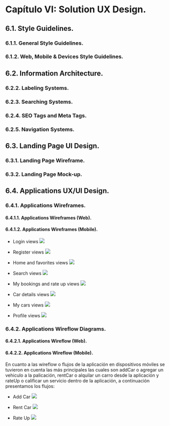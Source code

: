 # Capítulo VI: Solution UX Design.
## 6.1. Style Guidelines.
### 6.1.1. General Style Guidelines.
### 6.1.2. Web, Mobile & Devices Style Guidelines.
## 6.2. Information Architecture.
### 6.2.2. Labeling Systems.
### 6.2.3. Searching Systems.
### 6.2.4. SEO Tags and Meta Tags.
### 6.2.5. Navigation Systems.
## 6.3. Landing Page UI Design.
### 6.3.1. Landing Page Wireframe.
### 6.3.2. Landing Page Mock-up.
## 6.4. Applications UX/UI Design.
### 6.4.1. Applications Wireframes.
#### 6.4.1.1. Applications Wireframes (Web).
#### 6.4.1.2. Applications Wireframes (Mobile).

- Login views
![](Resources/images/mobile/loginViews.png)

- Register views
![](Resources/images/mobile/registerViews.png)

- Home and favorites views
![](Resources/images/mobile/homeAndFavoritesViews.png)

- Search views
![](Resources/images/mobile/searchView.png)

- My bookings and rate up views
![](Resources/images/mobile/myBookingsAndRateUpViews.png)

- Car details views
![](Resources/images/mobile/carDetailsViews.png)
  
- My cars views
![](Resources/images/mobile/myCarsViews.png)

- Profile views
![](Resources/images/mobile/profileView.png)

### 6.4.2. Applications Wireflow Diagrams.
#### 6.4.2.1. Applications Wireflow (Web).
#### 6.4.2.2. Applications Wireflow (Mobile).
En cuanto a las wireflow o flujos de la aplicación en dispositivos móviles se tuvieron en cuenta las más principales las cuales son addCar o agregar un vehiculo a la palicación, rentCar o alquilar un carro desde la aplicación y rateUp o calificar un servicio dentro de la aplicación, a continuación presentamos los flujos:

- Add Car
![](Resources/images/mobile/addCar.png)

- Rent Car
![](Resources/images/mobile/rentCar.png)

- Rate Up
![](Resources/images/mobile/rateUp.png)

